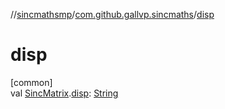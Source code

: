 //[sincmathsmp](../../index.md)/[com.github.gallvp.sincmaths](index.md)/[disp](disp.md)

# disp

[common]\
val [SincMatrix](-sinc-matrix/index.md).[disp](disp.md): [String](https://kotlinlang.org/api/latest/jvm/stdlib/kotlin/-string/index.html)
